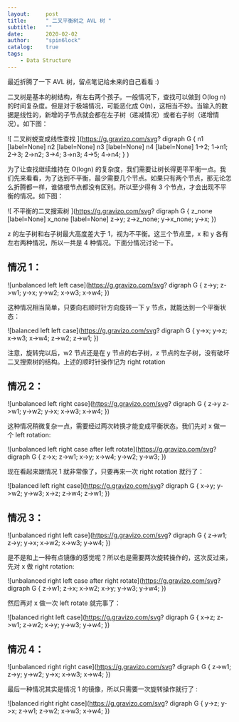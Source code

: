 ```yaml
---
layout:     post
title:      " 二叉平衡树之 AVL 树 "
subtitle:   ""
date:       2020-02-02
author:     "spin6lock"
catalog:    true
tags:
    - Data Structure
---
```


最近折腾了一下 AVL 树，留点笔记给未来的自己看看 :)

二叉树是基本的树结构，有左右两个孩子。一般情况下，查找可以做到 O(log n) 的时间复杂度。但是对于极端情况，可能恶化成 O(n)，这相当不妙。当输入的数据是线性的，新增的子节点就会都在左子树（递减情况）或者右子树（递增情况）。如下图：

![ 二叉树蜕变成线性查找 ](https://g.gravizo.com/svg?
digraph G {
    n1 [label=None]
    n2 [label=None]
    n3 [label=None]
    n4 [label=None]
    1->2;
    1->n1;
    2->3;
    2->n2;
    3->4;
    3->n3;
    4->5;
    4->n4;
}
)

为了让查找继续维持在 O(logn) 的复杂度，我们需要让树长得更平平衡一点。我们先来看看，为了达到不平衡，最少需要几个节点。如果只有两个节点，那无论怎么折腾都一样，谁做根节点都没有区别。所以至少得有 3 个节点，才会出现不平衡的情况。如下图：

 ![ 不平衡的二叉搜索树 ](https://g.gravizo.com/svg?
digraph G {
    z_none [label=None]
    x_none [label=None]
    z->y;
    z->z_none;
    y->x_none;
    y->x;
})

z 的左子树和右子树最大高度差大于 1，视为不平衡。这三个节点里，x 和 y 各有左右两种情况，所以一共是 4 种情况。下面分情况讨论一下。

情况 1：
------------

![unbalanced left left case](https://g.gravizo.com/svg?
digraph G {
    z->y;
    z->w1;
    y->x;
    y->w2;
    x->w3;
    x->w4;
})

这种情况相当简单，只要向右顺时针方向旋转一下 y 节点，就能达到一个平衡状态：

![balanced left left case](https://g.gravizo.com/svg?
digraph G {
    y->x;
    y->z;
    x->w3;
    x->w4;
    z->w2;
    z->w1;
})

注意，旋转完以后，w2 节点还是在 y 节点的右子树，z 节点的左子树，没有破坏二叉搜索树的结构。上述的顺时针操作记为 right rotation

情况 2：
-------

![unbalanced left right case](https://g.gravizo.com/svg?
digraph G {
    z->y
    z->w1;
    y->w2;
    y->x;
    x->w3;
    x->w4;
})

这种情况稍微复杂一点，需要经过两次转换才能变成平衡状态。我们先对 x 做一个 left rotation:

![unbalanced left right case after left rotate](https://g.gravizo.com/svg?
digraph G {
    z->x;
    z->w1;
    x->y;
    x->w4;
    y->w2;
    y->w3;
})

现在看起来跟情况 1 就非常像了，只要再来一次 right rotation 就行了：

![balanced left right case](https://g.gravizo.com/svg?
digraph G {
    x->y;
    y->w2;
    y->w3;
    x->z;
    z->w4;
    z->w1;
})

情况 3：
------

![unbalanced right left case](https://g.gravizo.com/svg?
digraph G {
    z->w1;
    z->y;
    y->x;
    x->w2;
    x->w3;
    y->w4;
})

是不是和上一种有点镜像的感觉呢？所以也是需要两次旋转操作的，这次反过来，先对 x 做 right rotation:

![unbalanced right left case after right rotate](https://g.gravizo.com/svg?
digraph G {
    z->w1;
    z->x;
    x->w2;
    x->y;
    y->w3;
    y->w4;
})

然后再对 x 做一次 left rotate 就完事了：

![balanced right left case](https://g.gravizo.com/svg?
digraph G {
    x->z;
    z->w1;
    z->w2;
    x->y;
    y->w3;
    y->w4;
})

情况 4：
-------
![unbalanced right right case](https://g.gravizo.com/svg?
digraph G {
    z->w1;
    z->y;
    y->w2;
    y->x;
    x->w3;
    x->w4;
})

最后一种情况其实是情况 1 的镜像，所以只需要一次旋转操作就行了 :

![balanced right right case](https://g.gravizo.com/svg?
digraph G {
    y->z;
    y->x;
    z->w1;
    z->w2;
    x->w3;
    x->w4;
})
